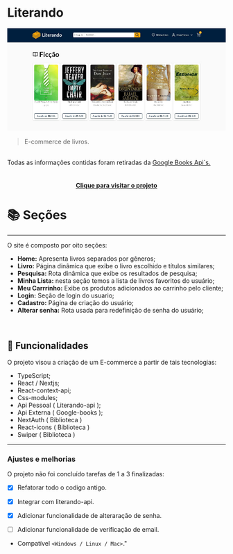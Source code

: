 # Literando

<!---Esses são exemplos. Veja https://shields.io para outras pessoas ou para personalizar este conjunto de escudos. Você pode querer incluir dependências, status do projeto e informações de licença aqui--->

<img src="public/images/read-me.JPG" alt="Literando e-commerce">

> E-commerce de livros.
<br>
Todas as informações contidas foram retiradas da <a href="https://developers.google.com/books"> Google Books Api´s.</a>
<br>

<br>

<h4 align="center"><a href="https://literando.vercel.app/" target="_blank">Clique para visitar o projeto</a></h4>

# 📚 Seções

---

O site é composto por oito seções:

- **Home:** Apresenta livros separados por gêneros;
- **Livro:** Página dinâmica que exibe o livro escolhido e títulos similares;
- **Pesquisa:** Rota dinâmica que exibe os resultados de pesquisa;
- **Minha Lista:** nesta seção temos a lista de livros favoritos do usuário;
- **Meu Carrrinho:** Exibe os produtos adicionados ao carrinho pelo cliente;
- **Login:** Seção de login do usuario;
- **Cadastro:** Página de criação do usuário;
- **Alterar senha:** Rota usada para redefinição de senha do usuário;





<br>

## 🚀  Funcionalidades

O projeto visou a criação de um E-commerce a partir de tais tecnologias:

- TypeScript;
- React / Nextjs;
- React-context-api;
- Css-modules;
- Api Pessoal ( Literando-api );
- Api Externa ( Google-books );
- NextAuth ( Biblioteca )
- React-icons ( Biblioteca )
- Swiper ( Biblioteca )

---

### Ajustes e melhorias

O projeto não foi concluído tarefas de 1 a 3 finalizadas:

- [x] Refatorar todo o codigo antigo.
- [x] Integrar com literando-api.
- [x] Adicionar funcionalidade de alteraração de senha.
- [ ] Adicionar funcionalidade de verificação de email.


- Compatível `<Windows / Linux / Mac>`."

<br>

